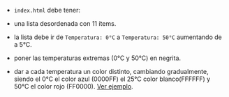 - `index.html` debe tener:

- una lista desordenada con 11 ítems.
- la lista debe ir de `Temperatura: 0°C` a `Temperatura: 50°C` aumentando de a 5°C.
- poner las temperaturas extremas (0°C y 50°C) en negrita.
- dar a cada temperatura un color distinto, cambiando gradualmente, siendo el 0°C el color azul (0000FF) el 25°C color blanco(FFFFFF) y 50°C el color rojo (FF0000). [Ver ejemplo](https://cdn.shopify.com/s/files/1/2303/2711/files/colour_temperature_kelvin_chart_make_up.jpg?v=1513856014).